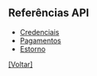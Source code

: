 ## Referências API

- [Credenciais](credenciais.md)
- [Pagamentos](pagamentos.md)
- [Estorno](estorno.md)


[[Voltar]](../../README.md)
